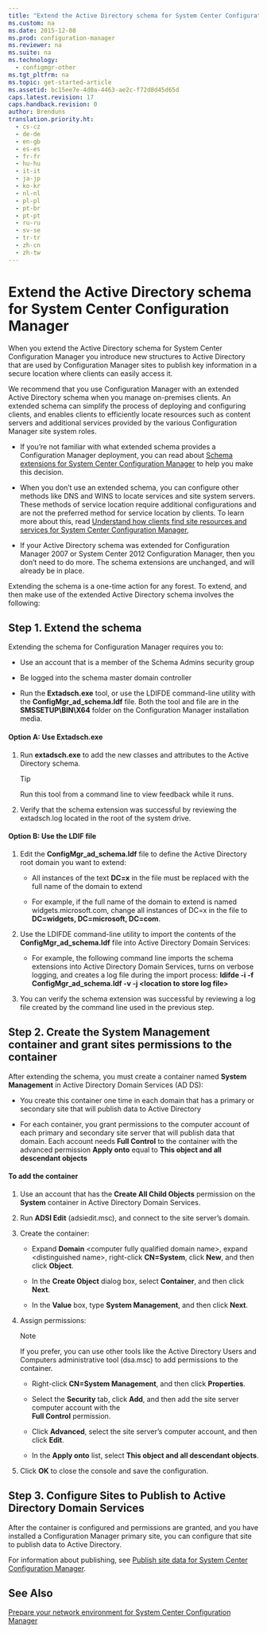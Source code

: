 ```yaml
---
title: "Extend the Active Directory schema for System Center Configuration Manager"
ms.custom: na
ms.date: 2015-12-08
ms.prod: configuration-manager
ms.reviewer: na
ms.suite: na
ms.technology: 
  - configmgr-other
ms.tgt_pltfrm: na
ms.topic: get-started-article
ms.assetid: bc15ee7e-4d0a-4463-ae2c-f72d8d45d65d
caps.latest.revision: 17
caps.handback.revision: 0
author: Brenduns
translation.priority.ht: 
  - cs-cz
  - de-de
  - en-gb
  - es-es
  - fr-fr
  - hu-hu
  - it-it
  - ja-jp
  - ko-kr
  - nl-nl
  - pl-pl
  - pt-br
  - pt-pt
  - ru-ru
  - sv-se
  - tr-tr
  - zh-cn
  - zh-tw
---
```

# Extend the Active Directory schema for System Center Configuration Manager
When you extend the Active Directory schema for System Center Configuration Manager you introduce new structures to Active Directory that are used by Configuration Manager sites to publish key information in a secure location where clients can easily access it.  
  
 We recommend that you use Configuration Manager with an extended Active Directory schema when you manage on-premises clients. An extended schema can simplify the process of deploying and configuring clients, and enables clients to efficiently locate resources such as content servers and additional services provided by the various Configuration Manager site system roles.  
  
-   If you’re not familiar with what extended schema provides a Configuration Manager deployment,  you can read about [Schema extensions for System Center Configuration Manager](../../../core/plan-design/network/schema-extensions.md) to help you make this decision.  
  
-   When you don’t use an extended schema, you can configure other methods like DNS and WINS to locate services and site system servers. These methods of service location require additional configurations and are not the preferred method for service location by clients. To learn more about this, read [Understand how clients find site resources and services for System Center Configuration Manager](../../../core/plan-design/hierarchy/understand-how-clients-find-site-resources-and-services.md),  
  
-   If your Active Directory schema was extended for Configuration Manager 2007 or System Center 2012 Configuration Manager, then you don’t need to do more. The schema extensions are unchanged, and will already be in place.  
  
 Extending the schema is a one-time action for any forest. To extend, and then make use of the extended Active Directory schema involves the following:  
  
## Step 1. Extend the schema  
 Extending the schema for Configuration Manager requires you to:  
  
-   Use an account that is a member of the Schema Admins security group  
  
-   Be logged into the schema master domain controller  
  
-   Run the **Extadsch.exe** tool, or use the LDIFDE command-line utility with the **ConfigMgr_ad_schema.ldf** file. Both the tool and file are in the **SMSSETUP\BIN\X64** folder on the Configuration Manager installation media.  
  
#### Option A: Use Extadsch.exe  
  
1.  Run **extadsch.exe** to add the new classes and attributes to the Active Directory schema.  
  
    > [!TIP]  
    >  Run this tool from a command line to view feedback while it runs.  
  
2.  Verify that the schema extension was successful by reviewing the extadsch.log located in the root of the system drive.  
  
#### Option B: Use the LDIF file  
  
1.  Edit the **ConfigMgr_ad_schema.ldf** file to define the Active Directory root domain you want to extend:  
  
    -   All instances of the text **DC=x** in the file must be replaced with the full name of the domain to extend  
  
    -   For example, if the full name of the domain to extend is named widgets.microsoft.com, change all instances of DC=x in the file to **DC=widgets, DC=microsoft, DC=com**.  
  
2.  Use the LDIFDE command-line utility to import the contents of the **ConfigMgr_ad_schema.ldf** file into Active Directory Domain Services:  
  
    -   For example, the following command line imports the schema extensions into Active Directory Domain Services, turns on verbose logging, and creates a log file during the import process: **ldifde -i -f ConfigMgr_ad_schema.ldf -v -j <location to store log file\>**  
  
3.  You can verify the schema extension was successful by reviewing a log file created by the command line used in the previous step.  
  
## Step 2.  Create the System Management container and grant sites permissions to the container  
 After extending the schema, you must create a container named **System Management** in Active Directory Domain Services (AD DS):  
  
-   You create this container one time in each domain that has a primary or secondary site that will publish data to Active Directory  
  
-   For each container, you grant permissions to the computer account of each primary and secondary site server that will publish data that domain. Each account needs **Full Control** to the container with the advanced permission **Apply onto** equal to **This object and all descendant objects**  
  
#### To add the container  
  
1.  Use an account that has the **Create All Child Objects** permission on the **System** container in Active Directory Domain Services.  
  
2.  Run **ADSI Edit** (adsiedit.msc), and connect to the site server’s domain.  
  
3.  Create the container:  
  
    -   Expand **Domain** <computer fully qualified domain name\>, expand <distinguished name\>, right-click **CN=System**, click **New**, and then click **Object**.  
  
    -   In the **Create Object** dialog box, select **Container**, and then click **Next**.  
  
    -   In the **Value** box, type **System Management**, and then click **Next**.  
  
4.  Assign permissions:  
  
    > [!NOTE]  
    >  If you prefer, you can use other tools like the Active Directory Users and Computers administrative tool (dsa.msc) to add permissions to the container.  
  
    -   Right-click **CN=System Management**, and then click **Properties**.  
  
    -   Select the **Security** tab, click **Add**, and then add the site server computer account with the  
        **Full Control** permission.  
  
    -   Click **Advanced**, select the site server’s computer account, and then click **Edit**.  
  
    -   In the **Apply onto** list, select **This object and all descendant objects**.  
  
5.  Click **OK** to close the console and save the configuration.  
  
## Step 3. Configure Sites to Publish to Active Directory Domain Services  
 After the container is configured and permissions are granted, and you have installed a Configuration Manager primary site, you can configure that site to publish data to Active Directory.  
  
 For information about publishing, see [Publish site data for System Center Configuration Manager](../../../core/servers/deploy/configure/publish-site-data.md).  
  
## See Also  
 [Prepare your network environment for System Center Configuration Manager](../Topic/Prepare%20your%20network%20environment%20for%20System%20Center%20Configuration%20Manager.md)